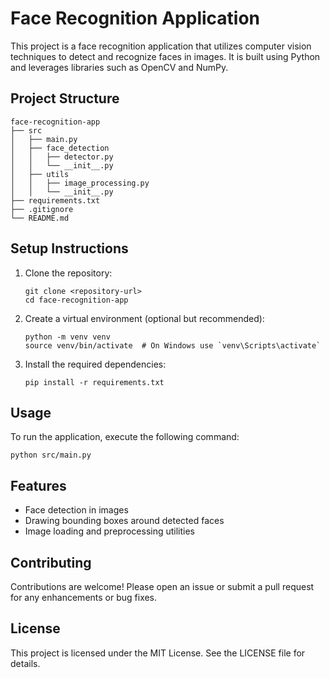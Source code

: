 # Face Recognition Application

This project is a face recognition application that utilizes computer vision techniques to detect and recognize faces in images. It is built using Python and leverages libraries such as OpenCV and NumPy.

## Project Structure

```
face-recognition-app
├── src
│   ├── main.py
│   ├── face_detection
│   │   ├── detector.py
│   │   └── __init__.py
│   ├── utils
│   │   ├── image_processing.py
│   │   └── __init__.py
├── requirements.txt
├── .gitignore
└── README.md
```

## Setup Instructions

1. Clone the repository:
   ```
   git clone <repository-url>
   cd face-recognition-app
   ```

2. Create a virtual environment (optional but recommended):
   ```
   python -m venv venv
   source venv/bin/activate  # On Windows use `venv\Scripts\activate`
   ```

3. Install the required dependencies:
   ```
   pip install -r requirements.txt
   ```

## Usage

To run the application, execute the following command:
```
python src/main.py
```

## Features

- Face detection in images
- Drawing bounding boxes around detected faces
- Image loading and preprocessing utilities

## Contributing

Contributions are welcome! Please open an issue or submit a pull request for any enhancements or bug fixes.

## License

This project is licensed under the MIT License. See the LICENSE file for details.